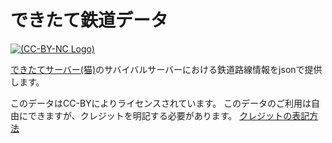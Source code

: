 できたて鉄道データ
================

[![(CC-BY-NC Logo)](https://i.creativecommons.org/l/by/4.0/80x15.png)](https://creativecommons.org/licenses/by/4.0/)

[できたてサーバー(猫)](https://dekitateserver.com)のサバイバルサーバーにおける鉄道路線情報をjsonで提供します。

このデータはCC-BYによりライセンスされています。
このデータのご利用は自由にできますが、クレジットを明記する必要があります。
[クレジットの表記方法](credit.md)
